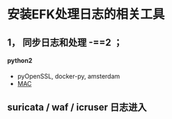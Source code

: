 # 安装EFK处理日志的相关工具


## 1， 同步日志和处理 -==2 ；



#### python2 
- pyOpenSSL, docker-py, amsterdam
- [MAC](https://github.com/StamusNetworks/Amsterdam)


## suricata / waf / icruser 日志进入

